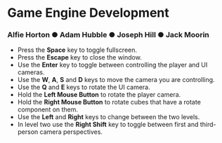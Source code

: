 # Game Engine Development
### Alfie Horton  ●   Adam Hubble   ●   Joseph Hill   ●   Jack Moorin

- Press the **Space** key to toggle fullscreen.
- Press the **Escape** key to close the window.
- Use the **Enter** key to toggle between controlling the player and UI cameras.
- Use the **W**, **A**, **S** and **D** keys to move the camera you are controlling.
- Use the **Q** and **E** keys to rotate the UI camera.
- Hold the **Left Mouse Button** to rotate the player camera.
- Hold the **Right Mouse Button** to rotate cubes that have a rotate component on them.
- Use the **Left** and **Right** keys to change between the two levels.
- In level two use the **Right Shift** key to toggle between first and third-person camera perspectives.
